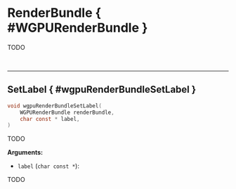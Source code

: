 

# RenderBundle { #WGPURenderBundle }


TODO




<br/><!-- poor man's styling, just for the demo before we use a non default theme -->
***

## SetLabel { #wgpuRenderBundleSetLabel }

```C
void wgpuRenderBundleSetLabel(
	WGPURenderBundle renderBundle,
	char const * label,
)
```


TODO




**Arguments:**


 - `label` (`char const *`):


TODO






